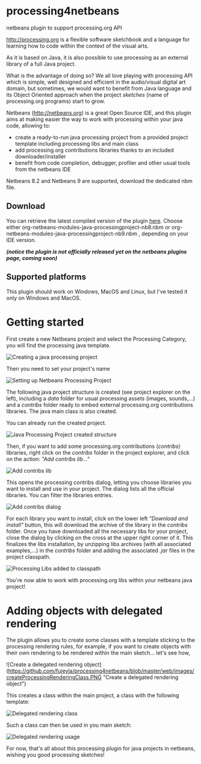 # processing4netbeans
netbeans plugin to support processing.org API

http://processing.org is a flexible software sketchbook and a language for learning how to code within the context of the visual arts.

As it is based on Java, it is also possible to use processing as an external library of a full Java project. 

What is the advantage of doing so? We all love playing with processing API which is simple, well designed and efficient in the audio/visual digital art domain, but sometimes, we would want to benefit from Java language and its Object Oriented approach when the project *sketches* (name of processing.org programs) start to grow. 

Netbeans (http://netbeans.org) is a great Open Source IDE, and this plugin aims at making easier the way to work with processing within your java code, allowing to: 
- create a ready-to-run java processing project from a provided project template including processing libs and main class
- add processing.org contributions libraries thanks to an included downloader/installer
- benefit from code completion, debugger, profiler and other usual tools from the netbeans IDE

Netbeans 8.2 and Netbeans 9 are supported, download the dedicated nbm file.

## Download

You can retrieve the latest compiled version of the plugin [here](https://github.com/fujeyla/processing4netbeans/tree/master/nbm "processing4netbeans nbm"). Choose either org-netbeans-modules-java-processingproject-nb8.nbm or org-netbeans-modules-java-processingproject-nb9.nbm , depending on your IDE version.

**_(notice the plugin is not officially released yet on the netbeans plugins page, coming soon)_**

## Supported platforms

This plugin should work on Windows, MacOS and Linux, but I've tested it only on Windows and MacOS. 

# Getting started

First create a new Netbeans project and select the Processing Category, you will find the processing java template.

![Creating a java processing project](https://github.com/fujeyla/processing4netbeans/blob/master/web/images/newProcessingNetbeansProject.png "Creating a java processing project")

Then you need to set your project's name

![Setting up Netbeans Processing Project](https://github.com/fujeyla/processing4netbeans/blob/master/web/images/namingNetbeansProcessingProject.png "Setting up Netbeans Processing Project")

The following java project structure is created (see project explorer on the left), including a *data* folder for usual processing assets (images, sounds,...) and a *contribs* folder ready to embed external processing.org contributions libraries. The java main class is also created.

You can already run the created project.

![Java Processing Project created structure](https://github.com/fujeyla/processing4netbeans/blob/master/web/images/createdNetbeansProcessingProjectStructure.png "Java Processing Project created structure")

Then, if you want to add some processing.org contributions (*contribs*) libraries, right click on the *contribs* folder in the project explorer, and click on the action: *"Add contribs lib..."*

![Add contribs lib](https://github.com/fujeyla/processing4netbeans/blob/master/web/images/addNetbeansProcessingContrib.png "Add contribs lib")

This opens the processing contribs dialog, letting you choose libraries you want to install and use in your project. The dialog lists all the official libraries. You can filter the libraries entries.

![Add contribs dialog](https://github.com/fujeyla/processing4netbeans/blob/master/web/images/addNetbeansProcessingContribDialog.png "Add contriobs dialog")

For each library you want to install, click on the lower left *"Download and install"* button, this will download the archive of the library in the *contribs* folder. Once you have downloaded all the necessary libs for your project, close the dialog by clicking on the cross at the upper right corner of it. This finalizes the libs installation, by unzipping libs archives (with all associated examples,...) in the *contribs* folder and adding the associated *.jar* files in the project classpath.

![Processing Libs added to classpath](https://github.com/fujeyla/processing4netbeans/blob/master/web/images/addedNetbeansContribAndLibraryWithExamples.png "Processing Libs added to classpath")

You're now able to work with processing.org libs within your netbeans java project!

# Adding objects with delegated rendering

The plugin allows you to create some classes with a template sticking to the processing rendering rules, for example, if you want to create objects with their own rendering to be rendered within the main sketch... let's see how,

![Create a delegated rendering object] (https://github.com/fujeyla/processing4netbeans/blob/master/web/images/createProcessingRenderingClass.PNG "Create a delegated rendering object")

This creates a class within the main project, a class with the following template:

![Delegated rendering class](https://github.com/fujeyla/processing4netbeans/blob/master/web/images/processingDelegateRendering.PNG "Delegated rendering class")

Such a class can then be used in you main sketch:

![Delegated rendering usage](https://github.com/fujeyla/processing4netbeans/blob/master/web/images/delegatedRenderingUsage.png "Delegated rendering usage")

For now, that's all about this processing plugin for java projects in netbeans, wishing you good processing sketches!

